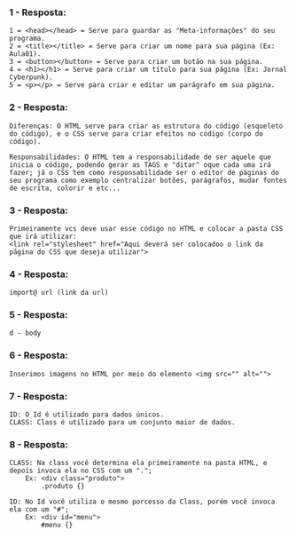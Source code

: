 ### 1 - Resposta:
    1 = <head></head> = Serve para guardar as "Meta-informações" do seu programa. 
    2 = <title></title> = Serve para criar um nome para sua página (Ex: Aula01).
    3 = <button></button> = Serve para criar um botão na sua página.
    4 = <h1></h1> = Serve para criar um título para sua página (Ex: Jornal Cyberpunk).
    5 = <p></p> = Serve para criar e editar um parágrafo em sua página.

### 2 - Resposta:
    Diferenças: O HTML serve para criar as estrutura do código (esqueleto do código), e o CSS serve para criar efeitos no código (corpo do código).

    Responsabilidades: O HTML tem a responsabilidade de ser aquele que inicia o código, podendo gerar as TAGS e "ditar" oque cada uma irá fazer; já o CSS tem como responsabilidade ser o editor de páginas do seu programa como exemplo centralizar botões, parágrafos, mudar fontes de escrita, colorir e etc...

### 3 - Resposta:
    Primeiramente vcs deve usar esse código no HTML e colocar a pasta CSS que irá utilizar:
    <link rel="stylesheet" href="Aqui deverá ser colocadoo o link da página do CSS que deseja utilizar">

### 4 - Resposta:
    import@ url (link da url)

### 5 - Resposta: 
    d - body

### 6 - Resposta:
    Inserimos imagens no HTML por meio do elemento <img src="" alt=""> 

### 7 - Resposta: 
    ID: O Id é utilizado para dados únicos.
    CLASS: Class é utilizado para um conjunto maior de dados.

### 8 - Resposta:
    CLASS: Na class você determina ela primeiramente na pasta HTML, e depois invoca ela no CSS com um ".";
        Ex: <div class="produto">
            .produto {}

    ID: No Id você utiliza o mesmo porcesso da Class, porém você invoca ela com um "#";
        Ex: <div id="menu">
            #menu {}
    
